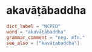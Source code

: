 # akavāṭābaddha

``` toml
dict_label = "NCPED"
word = "akavāṭābaddha"
grammar_comment = "neg. mfn."
see_also = ["kavāṭabaddha"]
```


